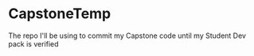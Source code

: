 # CapstoneTemp
The repo I'll be using to commit my Capstone code until my Student Dev pack is verified
